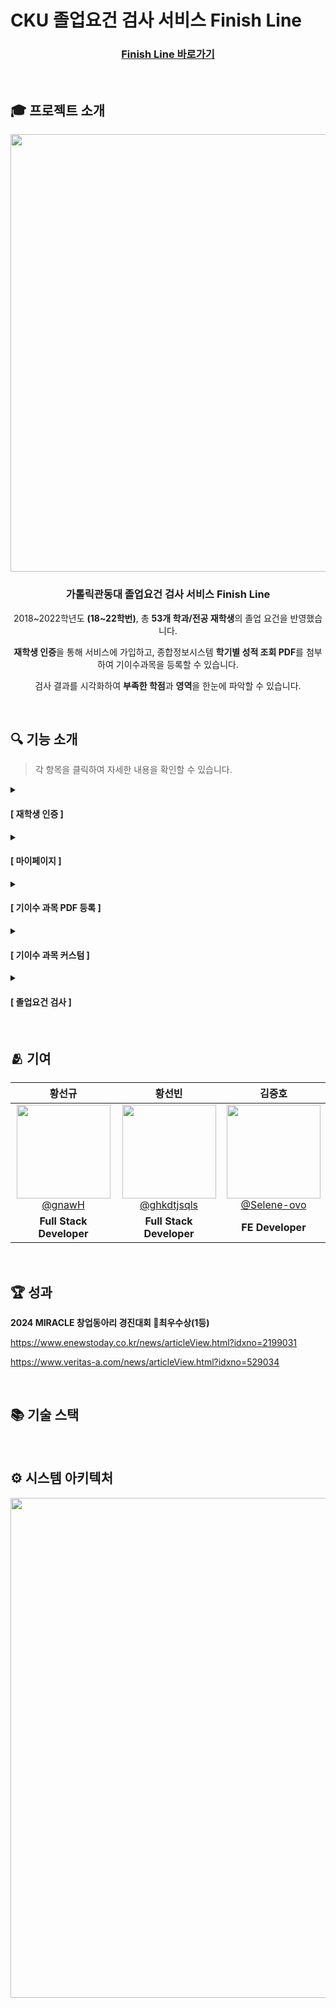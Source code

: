 # CKU 졸업요건 검사 서비스 Finish Line


<div align="center">

  ### <a href="https://finishline-cku.com" target="_blank">Finish Line 바로가기</a>

</div>

<br>

## 🎓 프로젝트 소개

<div align="center">

  <img src="https://github.com/user-attachments/assets/fea25f4b-da65-4b12-98af-f446ed502c8c" width="700px">

  ### 가톨릭관동대 졸업요건 검사 서비스 Finish Line

  <p>2018~2022학년도 <strong>(18~22학번)</strong>, 총 <strong>53개 학과/전공 재학생</strong>의 졸업 요건을 반영했습니다.</p>
  <p><strong>재학생 인증</strong>을 통해 서비스에 가입하고, 종합정보시스템 <strong>학기별 성적 조회 PDF</strong>를 첨부하여 기이수과목을 등록할 수 있습니다.</p>
  <p>검사 결과를 시각화하여 <strong>부족한 학점</strong>과 <strong>영역</strong>을 한눈에 파악할 수 있습니다.</p>
  
</div>

<br>

## 🔍 기능 소개
> 각 항목을 클릭하여 자세한 내용을 확인할 수 있습니다.

<details>
  <summary>
    
  #### [ 재학생 인증 ]
  
  </summary>

  | ![학생인증](https://github.com/user-attachments/assets/7bdb13c4-944e-4533-abdf-f0a2790cd305) |
  |:--:|
  | **재학생 인증 & 회원가입** |
    
</details>

<details>
  <summary>
    
  #### [ 마이페이지 ]
  
  </summary>

  | ![마이페이지](https://github.com/user-attachments/assets/3fb20041-68d9-45fa-9b08-ef534f670874) |
  |:--:|
  | **마이페이지** |
  
</details>

<details>
  <summary>
    
  #### [ 기이수 과목 PDF 등록 ]
  
  </summary>

  | ![기이수 과목 PDF 등록](https://github.com/user-attachments/assets/487c01ec-ce14-4242-8ae4-968bb671faf6) |
  |:--:|
  | **기이수 과목 PDF 등록** |
  
</details>

<details>
  <summary>
    
  #### [ 기이수 과목 커스텀 ]
  
  </summary>

  | ![기이수 과목 커스텀](https://github.com/user-attachments/assets/a29d2d5c-818d-47f4-af0d-0c981b9e5890) |
  |:--:|
  | **기이수 과목 커스텀** |
  
</details>

<details>
  <summary>
    
  #### [ 졸업요건 검사 ]
  
  </summary>

  | ![졸업요건 검사](https://github.com/user-attachments/assets/2fb7c755-aa46-40fa-a22a-aca709dd8902) |
  |:--:|
  | **졸업요건 검사** |
  
</details>

<br>

## 🫂 기여

<div align="center">

  | **황선규** | **황선빈** | **김중호** |
  | :------: |  :------: | :------: |
  | [<img src="https://github.com/user-attachments/assets/0e0da7f2-1b10-4fe8-8e50-088c0d043fb5" width=150> <br/> @gnawH](https://github.com/gnawH) | [<img src="https://github.com/user-attachments/assets/2acd01cd-af8d-4f35-accb-c8abec6ff5cc" width=150> <br/> @ghkdtjsqls](https://github.com/ghkdtjsqls) | [<img src="https://github.com/user-attachments/assets/0e4f81ff-6879-4b89-a54d-855e55212572" height=150 width=150> <br/> @Selene-ovo](https://github.com/Selene-ovo)|
  | **Full Stack Developer** |  **Full Stack Developer** | **FE Developer** |

</div>

<br>

## 🏆 성과

**2024 MIRACLE 창업동아리 경진대회 🥇최우수상(1등)**

https://www.enewstoday.co.kr/news/articleView.html?idxno=2199031

https://www.veritas-a.com/news/articleView.html?idxno=529034



<br>

## 📚 기술 스택

<br>

## ⚙️ 시스템 아키텍처

<div align="center">
  <img src="https://github.com/user-attachments/assets/0b4d734d-02e0-4d94-bd8a-c333e754b411" width="800px">
</div>
